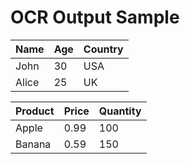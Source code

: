 # OCR Output Sample

| Name  | Age | Country |
|-------|-----|---------|
| John  | 30  | USA     |
| Alice | 25  | UK      |

| Product | Price | Quantity |
|---------|-------|----------|
| Apple   | 0.99  | 100      |
| Banana  | 0.59  | 150      |